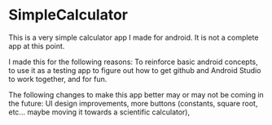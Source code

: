 # SimpleCalculator

This is a very simple calculator app I made for android. It is not a complete app at this point.

I made this for the following reasons: To reinforce basic android concepts, to use it as a testing app to figure out how to get github
and Android Studio to work together, and for fun.

The following changes to make this app better may or may not be coming in the future: UI design improvements,
more buttons (constants, square root, etc... maybe moving it towards a scientific calculator), 
